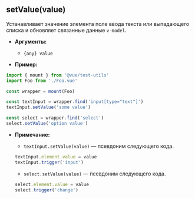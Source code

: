 ## setValue(value)

Устанавливает значение элемента поле ввода текста или выпадающего списка и обновляет связанные данные `v-model`.

- **Аргументы:**

  - `{any} value`

- **Пример:**

```js
import { mount } from '@vue/test-utils'
import Foo from './Foo.vue'

const wrapper = mount(Foo)

const textInput = wrapper.find('input[type="text"]')
textInput.setValue('some value')

const select = wrapper.find('select')
select.setValue('option value')
```

- **Примечание:**

  - `textInput.setValue(value)` — псевдоним следующего кода.

  ```js
  textInput.element.value = value
  textInput.trigger('input')
  ```

  - `select.setValue(value)` — псевдоним следующего кода.

  ```js
  select.element.value = value
  select.trigger('change')
  ```
